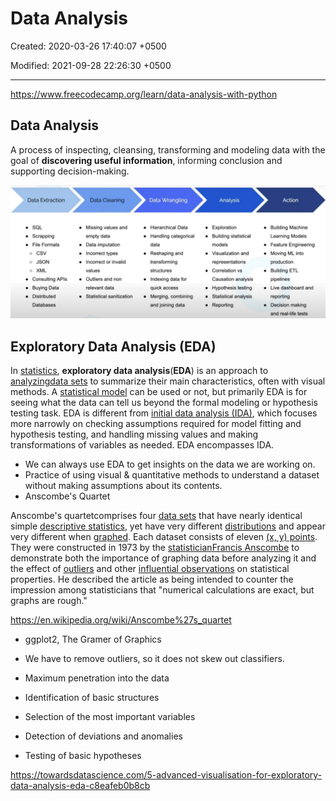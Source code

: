 # Data Analysis

Created: 2020-03-26 17:40:07 +0500

Modified: 2021-09-28 22:26:30 +0500

---

<https://www.freecodecamp.org/learn/data-analysis-with-python>

## Data Analysis

A process of inspecting, cleansing, transforming and modeling data with the goal of **discovering useful information**, informing conclusion and supporting decision-making.

![image](media/Data-Analysis-image1.jpeg)

## Exploratory Data Analysis (EDA)

In [statistics](https://en.wikipedia.org/wiki/Statistics), **exploratory data analysis**(**EDA**) is an approach to [analyzing](https://en.wikipedia.org/wiki/Data_analysis)[data sets](https://en.wikipedia.org/wiki/Data_set) to summarize their main characteristics, often with visual methods. A [statistical model](https://en.wikipedia.org/wiki/Statistical_model) can be used or not, but primarily EDA is for seeing what the data can tell us beyond the formal modeling or hypothesis testing task. EDA is different from [initial data analysis (IDA)](https://en.wikipedia.org/wiki/Data_analysis#Initial_data_analysis), which focuses more narrowly on checking assumptions required for model fitting and hypothesis testing, and handling missing values and making transformations of variables as needed. EDA encompasses IDA.

- We can always use EDA to get insights on the data we are working on.
- Practice of using visual & quantitative methods to understand a dataset without making assumptions about its contents.
- Anscombe's Quartet

Anscombe's quartetcomprises four [data sets](https://en.wikipedia.org/wiki/Data_set) that have nearly identical simple [descriptive statistics](https://en.wikipedia.org/wiki/Descriptive_statistics), yet have very different [distributions](https://en.wikipedia.org/wiki/Probability_distribution) and appear very different when [graphed](https://en.wikipedia.org/wiki/Plot_(graphics)). Each dataset consists of eleven [(x, y) points](https://en.wikipedia.org/wiki/Cartesian_coordinate_system). They were constructed in 1973 by the [statistician](https://en.wikipedia.org/wiki/Statistician)[Francis Anscombe](https://en.wikipedia.org/wiki/Francis_Anscombe) to demonstrate both the importance of graphing data before analyzing it and the effect of [outliers](https://en.wikipedia.org/wiki/Outlier) and other [influential observations](https://en.wikipedia.org/wiki/Influential_observations) on statistical properties. He described the article as being intended to counter the impression among statisticians that "numerical calculations are exact, but graphs are rough."

<https://en.wikipedia.org/wiki/Anscombe%27s_quartet>

- ggplot2, The Gramer of Graphics
- We have to remove outliers, so it does not skew out classifiers.

- Maximum penetration into the data
- Identification of basic structures
- Selection of the most important variables
- Detection of deviations and anomalies
- Testing of basic hypotheses

<https://towardsdatascience.com/5-advanced-visualisation-for-exploratory-data-analysis-eda-c8eafeb0b8cb>
